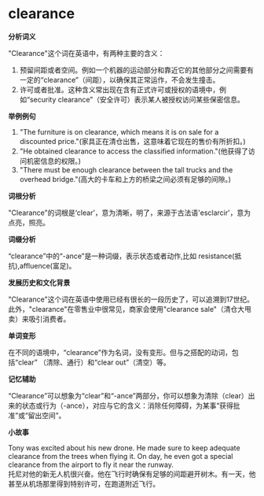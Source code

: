 # clearance

**分析词义**

  

"Clearance"这个词在英语中，有两种主要的含义：

  

1.  预留间距或者空间。例如一个机器的运动部分和靠近它的其他部分之间需要有一定的“clearance”（间距），以确保其正常运作，不会发生撞击。
2.  许可或者批准。这种含义常出现在含有正式许可或授权的语境中，例如“security clearance”（安全许可）表示某人被授权访问某些保密信息。

  

**举例例句**

  

1.  "The furniture is on clearance, which means it is on sale for a discounted price."(家具正在清仓出售，这意味着它现在的售价有所折扣。)
2.  "He obtained clearance to access the classified information."(他获得了访问机密信息的权限。)
3.  "There must be enough clearance between the tall trucks and the overhead bridge."(高大的卡车和上方的桥梁之间必须有足够的间隙。)

  

**词根分析**

  

"Clearance"的词根是‘clear’，意为清晰，明了，来源于古法语'esclarcir'，意为点亮，照亮。

  

**词缀分析**

  

“clearance”中的“-ance”是一种词缀，表示状态或者动作,比如 resistance(抵抗),affluence(富足)。

  

**发展历史和文化背景**

  

"Clearance"这个词在英语中使用已经有很长的一段历史了，可以追溯到17世纪。此外，"clearance"在零售业中很常见，商家会使用"clearance sale"（清仓大甩卖）来吸引消费者。

  

**单词变形**

  

在不同的语境中，“clearance”作为名词，没有变形。但与之搭配的动词，包括“clear” （清除、通行）和“clear out”（清空）等。

  

**记忆辅助**

  

“Clearance”可以想象为“clear”和“-ance”两部分，你可以想象为清除（clear）出来的状态或行为（-ance），对应与它的含义：消除任何障碍，为某事“获得批准”或“留出空间”。

  

**小故事**

  

Tony was excited about his new drone. He made sure to keep adequate clearance from the trees when flying it. On day, he even got a special clearance from the airport to fly it near the runway.  
托尼对他的新无人机很兴奋。他在飞行时确保有足够的间距避开树木。有一天，他甚至从机场那里得到特别许可，在跑道附近飞行。
